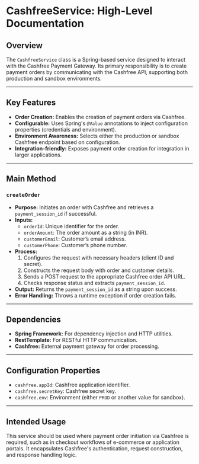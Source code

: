 # CashfreeService: High-Level Documentation

## Overview

The `CashfreeService` class is a Spring-based service designed to interact with the Cashfree Payment Gateway. Its primary responsibility is to create payment orders by communicating with the Cashfree API, supporting both production and sandbox environments.

---

## Key Features

- **Order Creation:** Enables the creation of payment orders via Cashfree.
- **Configurable:** Uses Spring's `@Value` annotations to inject configuration properties (credentials and environment).
- **Environment Awareness:** Selects either the production or sandbox Cashfree endpoint based on configuration.
- **Integration-friendly:** Exposes payment order creation for integration in larger applications.

---

## Main Method

### `createOrder`

- **Purpose:** Initiates an order with Cashfree and retrieves a `payment_session_id` if successful.
- **Inputs:**
  - `orderId`: Unique identifier for the order.
  - `orderAmount`: The order amount as a string (in INR).
  - `customerEmail`: Customer’s email address.
  - `customerPhone`: Customer’s phone number.
- **Process:**
  1. Configures the request with necessary headers (client ID and secret).
  2. Constructs the request body with order and customer details.
  3. Sends a POST request to the appropriate Cashfree order API URL.
  4. Checks response status and extracts `payment_session_id`.
- **Output:** Returns the `payment_session_id` as a string upon success.
- **Error Handling:** Throws a runtime exception if order creation fails.

---

## Dependencies

- **Spring Framework:** For dependency injection and HTTP utilities.
- **RestTemplate:** For RESTful HTTP communication.
- **Cashfree:** External payment gateway for order processing.

---

## Configuration Properties

- `cashfree.appId`: Cashfree application identifier.
- `cashfree.secretKey`: Cashfree secret key.
- `cashfree.env`: Environment (either `PROD` or another value for sandbox).

---

## Intended Usage

This service should be used where payment order initiation via Cashfree is required, such as in checkout workflows of e-commerce or application portals. It encapsulates Cashfree's authentication, request construction, and response handling logic.